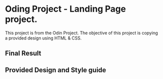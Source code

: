 # Oding Project - Landing Page project.

This project is from the Odin Project. The objective of this project is copying a provided design using HTML & CSS.

## Final Result

## Provided Design and Style guide
